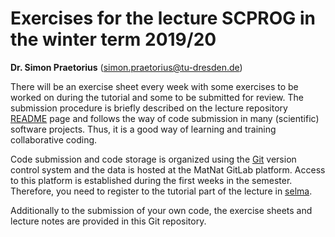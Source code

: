 # Exercises for the lecture SCPROG in the winter term 2019/20

**Dr. Simon Praetorius** (simon.praetorius@tu-dresden.de)

There will be an exercise sheet every week with some exercises to be worked on during the tutorial and some to be
submitted for review. The submission procedure is briefly described on the lecture repository [README](https://gitlab.mn.tu-dresden.de/teaching/scprog/wi2019/blob/master/README.md) page and follows the way of code submission in many (scientific) software projects.
Thus, it is a good way of learning and training collaborative coding.

Code submission and code storage is organized using the [Git](https://git-scm.com/) version control system and the data is hosted
at the MatNat GitLab platform. Access to this platform is established during the first weeks in the semester. Therefore,
you need to register to the tutorial part of the lecture in [selma](https://selma.tu-dresden.de).

Additionally to the submission of your own code, the exercise sheets and lecture notes are provided in this Git repository.